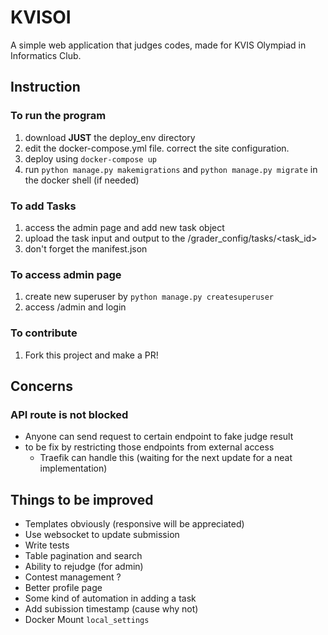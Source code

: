 # KVISOI
A simple web application that judges codes, made for KVIS Olympiad in Informatics Club.
## Instruction 
### To run the program
  1. download **JUST** the deploy_env directory 
  2. edit the docker-compose.yml file. correct the site configuration.
  4. deploy using `docker-compose up`
  5. run `python manage.py makemigrations` and `python manage.py migrate` in the docker shell (if needed)
### To add Tasks
  1. access the admin page and add new task object
  2. upload the task input and output to the /grader_config/tasks/<task_id>
  3. don't forget the manifest.json
### To access admin page
  1. create new superuser by `python manage.py createsuperuser`
  2. access /admin and login
### To contribute
  1. Fork this project and make a PR!

## Concerns
### API route is not blocked
  - Anyone can send request to certain endpoint to fake judge result
  - to be fix by restricting those endpoints from external access
    - Traefik can handle this (waiting for the next update for a neat implementation)

## Things to be improved
- Templates obviously (responsive will be appreciated)
- Use websocket to update submission
- Write tests
- Table pagination and search
- Ability to rejudge (for admin)
- Contest management ?
- Better profile page
- Some kind of automation in adding a task
- Add subission timestamp (cause why not)
- Docker Mount `local_settings`
